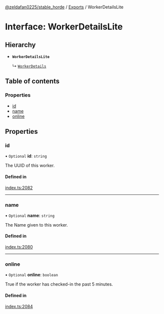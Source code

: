 [@zeldafan0225/stable_horde](../README.md) / [Exports](../modules.md) / WorkerDetailsLite

# Interface: WorkerDetailsLite

## Hierarchy

- **`WorkerDetailsLite`**

  ↳ [`WorkerDetails`](WorkerDetails.md)

## Table of contents

### Properties

- [id](WorkerDetailsLite.md#id)
- [name](WorkerDetailsLite.md#name)
- [online](WorkerDetailsLite.md#online)

## Properties

### id

• `Optional` **id**: `string`

The UUID of this worker.

#### Defined in

[index.ts:2082](https://github.com/ZeldaFan0225/stable_horde/blob/4f15ca1/index.ts#L2082)

___

### name

• `Optional` **name**: `string`

The Name given to this worker.

#### Defined in

[index.ts:2080](https://github.com/ZeldaFan0225/stable_horde/blob/4f15ca1/index.ts#L2080)

___

### online

• `Optional` **online**: `boolean`

True if the worker has checked-in the past 5 minutes.

#### Defined in

[index.ts:2084](https://github.com/ZeldaFan0225/stable_horde/blob/4f15ca1/index.ts#L2084)
